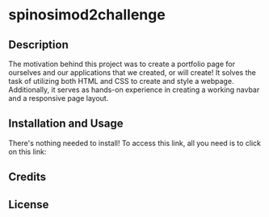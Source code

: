# spinosimod2challenge

## Description

The motivation behind this project was to create a portfolio page for ourselves and our applications that we created, or will create! It solves the task of utilizing both HTML and CSS to create and style a webpage. Additionally, it serves as hands-on experience in creating a working navbar and a responsive page layout.

## Installation and Usage

There's nothing needed to install! To access this link, all you need is to click on this link:


## Credits


## License